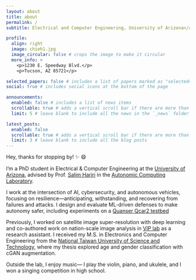 ```yaml
---
layout: about
title: about
permalink: /
subtitle: Electrical and Computer Engineering, University of Arizona</a>.

profile:
  align: right
  image: chieh1.jpg
  image_circular: false # crops the image to make it circular
  more_info: >
    <p>1230 E. Speedway Blvd.</p>
    <p>Tucson, AZ 85721</p>

selected_papers: false # includes a list of papers marked as "selected={true}"
social: true # includes social icons at the bottom of the page

announcements:
  enabled: false # includes a list of news items
  scrollable: true # adds a vertical scroll bar if there are more than 3 news items
  limit: 5 # leave blank to include all the news in the `_news` folder

latest_posts:
  enabled: false
  scrollable: true # adds a vertical scroll bar if there are more than 3 new posts items
  limit: 3 # leave blank to include all the blog posts
---
```


Hey, thanks for stopping by! :sparkles: :smile:

I’m a PhD student in Electrical & Computer Engineering at the [University of Arizona](https://ece.engineering.arizona.edu/), advised by Prof. [Salim Hariri](https://ece.engineering.arizona.edu/faculty-staff/faculty/salim-hariri/) in the [Autonomic Computing Laboratory](https://nsfcac.org/).

I work at the intersection of AI, cybersecurity, and autonomous vehicles, focusing on resilience—anticipating, withstanding, and recovering from failures and attacks. I design and evaluate ML-driven defenses to make autonomy safer, including experiments on a [Quanser Qcar2 testbed](https://www.quanser.com/products/qcar-2/)

Previously, I worked on satellite image super-resolution with deep learning and co-authored work on nation-scale image analysis in [VIP lab](https://sites.google.com/view/viplabntust/) as a research assistant. I received my M.S. in Electronics and Computer Engineering from the [National Taiwan University of Science and Technology](https://ece.ntust.edu.tw/index.php?Lang=en), where my thesis explored age and gender classification with cGAN augmentation.

Outside the lab, I enjoy music— I play the violin, piano, and ukulele, and I won a singing competition in high school.
